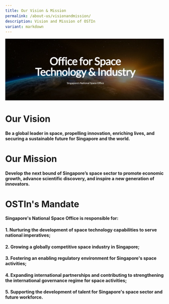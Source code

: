 ```yaml
---
title: Our Vision & Mission
permalink: /about-us/visionandmission/
description: Vision and Mission of OSTIn
variant: markdown
---
```

![OSTIn Hero Banner](/images/ostin.jpg)
# **Our Vision**
#### Be a global leader in space, propelling innovation, enriching lives, and securing a sustainable future for Singapore and the world.

# **Our Mission**
#### Develop the next bound of Singapore’s space sector to promote economic growth, advance scientific discovery, and inspire a new generation of innovators.

# **OSTIn's Mandate**
#### Singapore's National Space Office is responsible for:

#### 1. Nurturing the development of space technology capabilities to serve national imperatives;

#### 2. Growing a globally competitive space industry in Singapore;

#### 3. Fostering an enabling regulatory environment for Singapore's space activities;

#### 4. Expanding international partnerships and contributing to strengthening the international governance regime for space activities;

#### 5.  Supporting the development of talent for Singapore's space sector and future workforce.